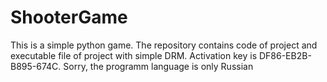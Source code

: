 # ShooterGame
This is a simple python game.
The repository contains code of project and executable file of project with simple DRM.
Activation key is DF86-EB2B-B895-674C.
Sorry, the programm language is only Russian
